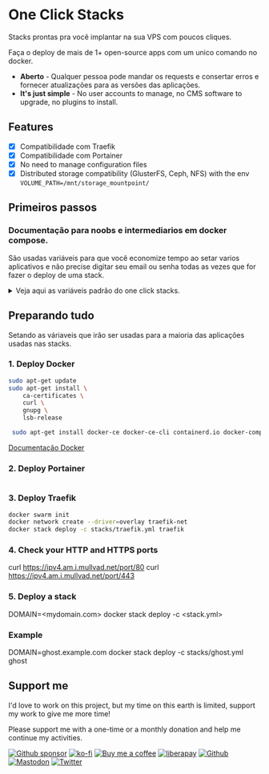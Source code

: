 # One Click Stacks
Stacks prontas pra você implantar na sua VPS com poucos cliques.

Faça o deploy de mais de 1+ open-source apps com um unico comando no docker.

- **Aberto** - Qualquer pessoa pode mandar os requests e consertar erros e fornecer atualizações para as versões das aplicações.
- **It's just simple** - No user accounts to manage, no CMS software to upgrade, no plugins to install.

## Features

- [x] Compatibilidade com Traefik
- [x] Compatibilidade com Portainer
- [x] No need to manage configuration files
- [x] Distributed storage compatibility (GlusterFS, Ceph, NFS) with the env `VOLUME_PATH=/mnt/storage_mountpoint/`

## Primeiros passos
### Documentação para noobs e intermediarios em docker compose.
São usadas variáveis para que você economize tempo ao setar varios aplicativos e não precise digitar seu email ou senha todas as vezes que for fazer o deploy de uma stack.

<details><summary>Veja aqui as variáveis padrão do one click stacks.</summary>
    
- **DOMAIN** - Seu dominio padrão. Ex: seudominio.com.br
- **SUBDOMAIN** - Somente a parte que ira antes do seu dominio, para facitar a instalação de cada aplicação. Ex: portainer.seudominio.com.br
- **SMTP_SENDER** - Email que irá aparecer quando se envia um email novo pelo servidor. Ex: nao-responda@gmail.com
- **SMTP_SERVER** - Endereço do servidor SMTP que irá enviar os emails. Ex: gmail.smtp.com ou mail.seudominio.com
- **SMTP_USER** - Usuário que ira logar no servidor SMTP, normalmente é seu email principal. Ex: seuemail@gmail.com
- **SMTP_PASSWORD** - No user accounts to manage, no CMS software to upgrade, no plugins to install.
    
</details>

## Preparando tudo
Setando as váriaveis que irão ser usadas para a maioria das aplicações usadas nas stacks.

### 1. Deploy Docker
```bash
sudo apt-get update
sudo apt-get install \
    ca-certificates \
    curl \
    gnupg \
    lsb-release
```
```bash
 sudo apt-get install docker-ce docker-ce-cli containerd.io docker-compose-plugin
```

[Documentação Docker](https://docs.docker.com/engine/install/ubuntu/)

### 2. Deploy Portainer
```bash
```

### 3. Deploy Traefik
```bash
docker swarm init
docker network create --driver=overlay traefik-net
docker stack deploy -c stacks/traefik.yml traefik
```
### 4. Check your HTTP and HTTPS ports
curl https://ipv4.am.i.mullvad.net/port/80
curl https://ipv4.am.i.mullvad.net/port/443

### 5. Deploy a stack
DOMAIN=<mydomain.com> docker stack deploy -c <stack.yml> <name>

### Example
DOMAIN=ghost.example.com docker stack deploy -c stacks/ghost.yml ghost


## Support me

I'd love to work on this project, but my time on this earth is limited, support my work to give me more time!

Please support me with a one-time or a monthly donation and help me continue my activities.

[![Github sponsor](https://img.shields.io/badge/github-Support%20my%20work-lightgrey?style=social&logo=github)](https://github.com/sponsors/johackim/)
[![ko-fi](https://img.shields.io/badge/ko--fi-Support%20my%20work-lightgrey?style=social&logo=ko-fi)](https://ko-fi.com/johackim)
[![Buy me a coffee](https://img.shields.io/badge/Buy%20me%20a%20coffee-Support%20my%20work-lightgrey?style=social&logo=buy%20me%20a%20coffee&logoColor=%23FFDD00)](https://www.buymeacoffee.com/johackim)
[![liberapay](https://img.shields.io/badge/liberapay-Support%20my%20work-lightgrey?style=social&logo=liberapay&logoColor=%23F6C915)](https://liberapay.com/johackim/donate)
[![Github](https://img.shields.io/github/followers/johackim?label=Follow%20me&style=social)](https://github.com/johackim)
[![Mastodon](https://img.shields.io/mastodon/follow/1631?domain=https%3A%2F%2Fmastodon.ethibox.fr&style=social)](https://mastodon.ethibox.fr/@johackim)
[![Twitter](https://img.shields.io/twitter/follow/_johackim?style=social)](https://twitter.com/_johackim)

